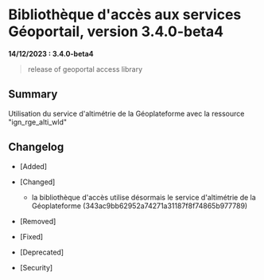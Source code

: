 # Bibliothèque d'accès aux services Géoportail, version 3.4.0-beta4

**14/12/2023 : 3.4.0-beta4**

> release of geoportal access library

## Summary

Utilisation du service d'altimétrie de la Géoplateforme avec la ressource "ign_rge_alti_wld"

## Changelog

* [Added]

* [Changed]

    - la bibliothèque d'accès utilise désormais le service d'altimétrie de la Géoplateforme (343ac9bb62952a74271a31187f8f74865b977789)

* [Removed]

* [Fixed]

* [Deprecated]

* [Security]

